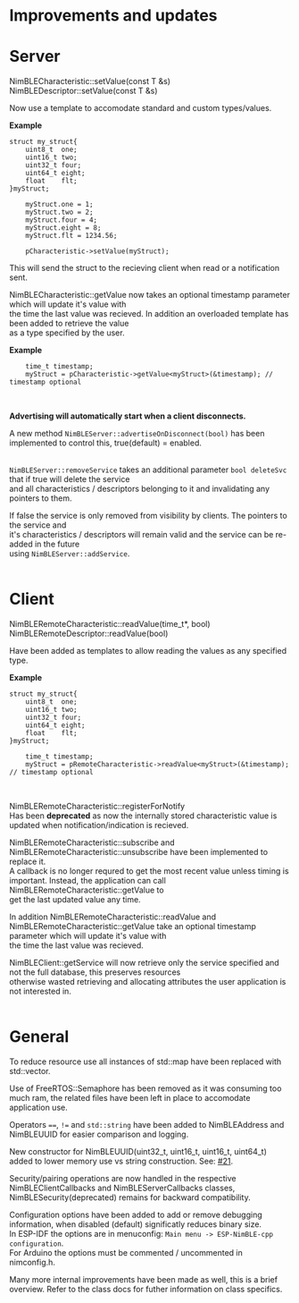 # Improvements and updates

# Server  

NimBLECharacteristic::setValue(const T &s)  
NimBLEDescriptor::setValue(const T &s)  

Now use a template to accomodate standard and custom types/values.  

**Example**
```
struct my_struct{
    uint8_t  one;
    uint16_t two;
    uint32_t four;
    uint64_t eight;
    float    flt;
}myStruct;
        
    myStruct.one = 1;
    myStruct.two = 2;
    myStruct.four = 4;
    myStruct.eight = 8;
    myStruct.flt = 1234.56;

    pCharacteristic->setValue(myStruct);
 ```
This will send the struct to the recieving client when read or a notification sent.  

NimBLECharacteristic::getValue now takes an optional timestamp parameter which will update it's value with  
the time the last value was recieved. In addition an overloaded template has been added to retrieve the value  
as a type specified by the user.  

**Example**
```
    time_t timestamp;
    myStruct = pCharacteristic->getValue<myStruct>(&timestamp); // timestamp optional
```
<br/>

**Advertising will automatically start when a client disconnects.**  

A new method `NimBLEServer::advertiseOnDisconnect(bool)` has been implemented to control this, true(default) = enabled.  
<br/>

`NimBLEServer::removeService` takes an additional parameter `bool deleteSvc` that if true will delete the service  
and all characteristics / descriptors belonging to it and invalidating any pointers to them.  

If false the service is only removed from visibility by clients. The pointers to the service and  
it's characteristics / descriptors will remain valid and the service can be re-added in the future  
using `NimBLEServer::addService`.  
<br/>

# Client  

NimBLERemoteCharacteristic::readValue(time_t\*, bool)  
NimBLERemoteDescriptor::readValue(bool)  

Have been added as templates to allow reading the values as any specified type.   

**Example**
```
struct my_struct{
    uint8_t  one;
    uint16_t two;
    uint32_t four;
    uint64_t eight;
    float    flt;
}myStruct;

    time_t timestamp;
    myStruct = pRemoteCharacteristic->readValue<myStruct>(&timestamp); // timestamp optional
```  
<br/>

NimBLERemoteCharacteristic::registerForNotify  
Has been **deprecated** as now the internally stored characteristic value is updated when notification/indication is recieved.  

NimBLERemoteCharacteristic::subscribe and NimBLERemoteCharacteristic::unsubscribe have been implemented to replace it.  
A callback is no longer requred to get the most recent value unless timing is important. Instead, the application can call NimBLERemoteCharacteristic::getValue to  
get the last updated value any time.  

In addition NimBLERemoteCharacteristic::readValue and NimBLERemoteCharacteristic::getValue take an optional timestamp parameter which will update it's value with  
the time the last value was recieved.  

NimBLEClient::getService will now retrieve only the service specified and not the full database, this preserves resources  
otherwise wasted retrieving and allocating attributes the user application is not interested in.  
<br/>

# General  
To reduce resource use all instances of std::map have been replaced with std::vector.  

Use of FreeRTOS::Semaphore has been removed as it was consuming too much ram, the related files have been left in place to accomodate application use.  

Operators `==`, `!=` and `std::string` have been added to NimBLEAddress and NimBLEUUID for easier comparison and logging.  

New constructor for NimBLEUUID(uint32_t, uint16_t, uint16_t, uint64_t) added to lower memory use vs string construction. See: [#21](https://github.com/h2zero/NimBLE-Arduino/pull/21).   

Security/pairing operations are now handled in the respective NimBLEClientCallbacks and NimBLEServerCallbacks classes, NimBLESecurity(deprecated) remains for backward compatibility.  

Configuration options have been added to add or remove debugging information, when disabled (default) significatly reduces binary size.  
In ESP-IDF the options are in menuconfig: `Main menu -> ESP-NimBLE-cpp configuration`.  
For Arduino the options must be commented / uncommented in nimconfig.h.   

Many more internal improvements have been made as well, this is a brief overview. Refer to the class docs for futher information on class specifics.  
<br/>  

